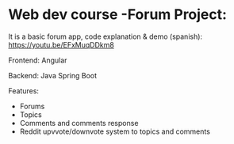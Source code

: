 # Web dev course -Forum Project:

It is a basic forum app, code explanation & demo (spanish): https://youtu.be/EFxMuqDDkm8

Frontend: Angular


Backend: Java Spring Boot

Features:
- Forums
- Topics
- Comments and comments response
- Reddit upvvote/downvote system to topics and comments


